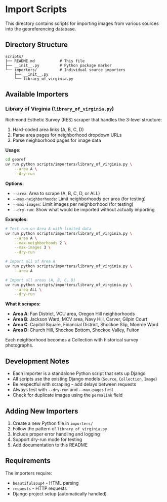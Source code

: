# Import Scripts

This directory contains scripts for importing images from various sources into the georeferencing database.

## Directory Structure

```
scripts/
├── README.md           # This file
├── __init__.py         # Python package marker
└── importers/          # Individual source importers
    ├── __init__.py
    └── library_of_virginia.py
```

## Available Importers

### Library of Virginia (`library_of_virginia.py`)

Richmond Esthetic Survey (RES) scraper that handles the 3-level structure:
1. Hard-coded area links (A, B, C, D)
2. Parse area pages for neighborhood dropdown URLs  
3. Parse neighborhood pages for image data

**Usage:**
```bash
cd georef
uv run python scripts/importers/library_of_virginia.py \
    --area A \
    --dry-run
```

**Options:**
- `--area`: Area to scrape (A, B, C, D, or ALL)
- `--max-neighborhoods`: Limit neighborhoods per area (for testing)
- `--max-images`: Limit images per neighborhood (for testing)
- `--dry-run`: Show what would be imported without actually importing

**Examples:**
```bash
# Test run on Area A with limited data
uv run python scripts/importers/library_of_virginia.py \
    --area A \
    --max-neighborhoods 2 \
    --max-images 3 \
    --dry-run

# Import all of Area A
uv run python scripts/importers/library_of_virginia.py \
    --area A

# Import all areas (A, B, C, D)
uv run python scripts/importers/library_of_virginia.py \
    --area ALL \
    --dry-run
```

**What it scrapes:**
- **Area A**: Fan District, VCU area, Oregon Hill neighborhoods
- **Area B**: Jackson Ward, MCV area, Navy Hill, Carver, Gilpin Court  
- **Area C**: Capitol Square, Financial District, Shockoe Slip, Monroe Ward
- **Area D**: Church Hill, Shockoe Bottom, Shockoe Valley, Fulton

Each neighborhood becomes a Collection with historical survey photographs.

## Development Notes

- Each importer is a standalone Python script that sets up Django
- All scripts use the existing Django models (`Source`, `Collection`, `Image`)
- Be respectful with scraping - add delays between requests
- Always test with `--dry-run` and `--max-pages` first
- Check for duplicate images using the `permalink` field

## Adding New Importers

1. Create a new Python file in `importers/`
2. Follow the pattern of `library_of_virginia.py`
3. Include proper error handling and logging
4. Support dry-run mode for testing
5. Add documentation to this README

## Requirements

The importers require:
- `beautifulsoup4` - HTML parsing
- `requests` - HTTP requests
- Django project setup (automatically handled)